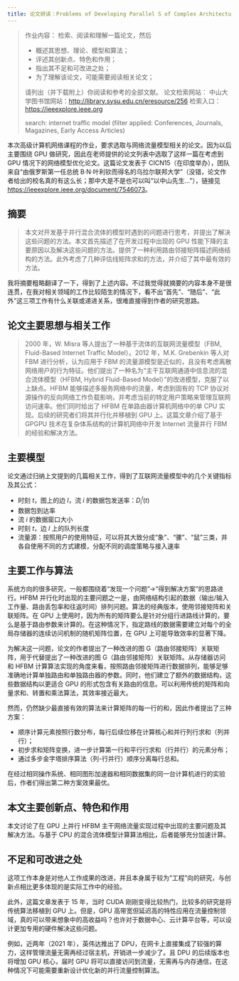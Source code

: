```yaml
---
title: 论文研读：Problems of Developing Parallel S of Complex Architecture Based on GPGPU Techno Hybrid Fluid-Based Model of Internet Traffic in Computer Networklogy and their Solutions
---
```


> 作业内容：
> 检索、阅读和理解一篇论文，然后
>
> - 概述其思想、理论、模型和算法；
> - 评述其创新点、特色和作用；
> - 指出其不足和可改进之处；
> - 为了理解该论文，可能需要阅读相关论文；
>
> 请列出（并下载附上）你阅读和参考的全部文献。
> 论文检索网站：
> 中山大学图书馆网站：<http://library.sysu.edu.cn/eresource/256>
> 检索入口：<https://ieeexplore.ieee.org>
>
> search:
> internet traffic model
> (filter applied: Conferences, Journals, Magazines, Early Access Articles)

本次高级计算机网络课程的作业，要求选取与网络流量模型相关的论文。因为以后主要围绕 GPU 做研究，因此在老师提供的论文列表中选取了这样一篇在考虑到 GPU 情况下的网络模型优化论文。这篇论文发表于 CICN15（在印度举办），团队来自“由俄罗斯第一任总统 B·N·叶利钦而得名的乌拉尔联邦大学”（没错，论文作者给出的校名真的有这么长；那中大是不是也可以叫“以中山先生…”），链接见 <https://ieeexplore.ieee.org/document/7546073>。

## 摘要

> 本文对开发基于并行混合流体的模型时遇到的问题进行思考，并提出了解决这些问题的方法。本文首先描述了在开发过程中出现的 GPU 性能下降的主要原因以及解决这些问题的方法。提供了一种利用路由邻接矩阵描述网络结构的方法。此外考虑了几种评估线矩阵求和的方法，并介绍了其中最有效的方法。

我将摘要粗略翻译了一下，得到了上述内容。不过我觉得就摘要的内容本身不是很连贯，在我对相关领域的工作比较陌生的情况下，看不出“首先”、“随后”、“此外”这三项工作有什么关联或递进关系，很难直接得到作者的研究思路。

## 论文主要思想与相关工作

> 2000 年，W. Misra 等人提出了一种基于流体的互联网流量模型（FBM, Fluid-Based Internet Traffic Model）。2012 年，M.K. Grebenkin 等人对 FBM 进行分析，认为应用于 FBM 的流量源模型是近似的，且没有考虑离散网络用户的行为特征。他们提出了一种名为“主干互联网通道中信息流的混合流体模型（HFBM, Hybrid Fluid-Based Model）”的改进模型，克服了以上缺点。HFBM 能够描述多服务网络中的流量，考虑到固有的 TCP 协议对源操作的反向网络工作负载影响，并考虑当前的特定用户策略来管理互联网访问速率。他们同时给出了 HFBM 在单路由器计算机网络中的单 CPU 实现。后续的研究者们将其并行化并移植到 GPU 上。这篇文章介绍了基于 GPGPU 技术在复杂体系结构的计算机网络中开发 Internet 流量并行 FBM 的经验和解决方法。

## 主要模型

论文通过归纳上文提到的几篇相关工作，得到了互联网流量模型中的几个关键指标及其公式：

- 时刻 $t$，图上的边 $l$，流 $i$ 的数据包发送率：$D_i^l(t)$
- 数据包到达率
- 流 $i$ 的数据窗口大小
- 时刻 $t$，边 $l$ 上的队列长度
- 流量源：按照用户的使用特征，可以将其大致分成“象”、“骡”、“鼠”三类，并各自使用不同的方式建模，分配不同的调度策略与接入速率

## 主要工作与算法

系统方向的很多研究，一般都围绕着“发现一个问题”->“得到解决方案”的思路进行。HFBM 并行化时出现的主要问题之一是，由网络结构引起的数据（输出/输入工作量、路由丢包率和往返时间）排列问题。算法的经典版本，使用邻接矩阵和关联矩阵。在 GPU 上使用时，因为所有的矩阵要么是针对分组行进路线计算的，要么是基于路由参数来计算的。在这种情况下，指定路线的数据需要建立对每个的全局存储器的连续访问机制的随机矩阵位置，在 GPU 上可能导致效率的显著下降。

为解决这一问题，论文的作者提出了一种改进的图 G（路由邻接矩阵）关联矩阵，用于代替提出了一种改进的图 G（路由邻接矩阵）关联矩阵。从存储器访问和 HFBM 计算算法实现的角度来看，按照路由邻接矩阵进行数据排列，能够足够准确地计算单独路由和单独路由器的参数。同时，他们建立了额外的数据结构，这些数据结构以更适合 GPU 的形式包含有关路由的信息。可以利用传统的矩阵和向量求和、转置和乘法算法，其效率接近最大。

然而，仍然缺少最直接有效的算法来计算矩阵的每一行的和，因此作者提出了三种方案：

- 顺序计算元素按照行数分布，每行后续位移在计算核心和并行列行求和（列并行）；
- 初步求和矩阵变换，进一步计算第一行和平行行求和（行并行）的元素分布；
- 通过多步金字塔排序算法（列-行并行）顺序分离每行总和。

在经过相同操作系统、相同图形加速器和相同数据集的同一台计算机进行的实验后，作者们得出第二种方案效果最优。

## 本文主要创新点、特色和作用

本文讨论了在 GPU 上并行 HFBM 主干网络流量实现过程中出现的主要问题及其解决方法。与基于 CPU 的混合流体模型计算算法相比，后者能够充分加速计算。

## 不足和可改进之处

这项工作本身是对他人工作成果的改进，并且本身属于较为“工程”向的研究，与创新点相比更多体现的是实际工作中的经验。

此外，这篇文章发表于 15 年，当时 CUDA 刚刚变得比较热门，比较多的研究是将传统算法移植到 GPU 上。但是，GPU 高带宽但延迟高的特性应用在流量控制领域，真的可以带来想象中的高收益吗？也许对于数据中心、云计算平台等，可以设计更加专用的硬件解决这些问题。

例如，近两年（2021 年），英伟达推出了 DPU，在网卡上直接集成了较强的算力，这样管理流量无需再经过宿主机，开销进一步减少了。且 DPU 的后续版本也将增加 GPU 核心，届时 GPU 将可以直接访问到流量，无需再与内存通信，在这种情况下可能需要重新设计优化新的并行流量控制算法。
